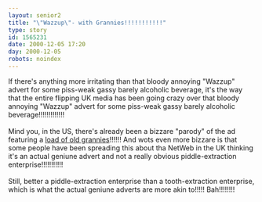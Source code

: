 ```yaml
---
layout: senior2
title: "\"Wazzup\"- with Grannies!!!!!!!!!!!"
type: story
id: 1565231
date: 2000-12-05 17:20
day: 2000-12-05
robots: noindex
---
```

If there's anything more irritating than that bloody annoying "Wazzup" advert for some piss-weak gassy barely alcoholic beverage, it's the way that the entire flipping UK media has been going crazy over that bloody annoying "Wazzup" advert for some piss-weak gassy barely alcoholic beverage!!!!!!!!!!!!!<br/><br/>Mind you, in the US, there's already been a bizzare "parody" of the ad featuring a <a href="http://www.adcritic.com/content/spoof-budweiser-wazzup-grandmas.html">load of old grannies</a>!!!!!! And wots even more bizzare is that some people have been spreading this about tha NetWeb in the UK thinking it's an actual geniune advert and not a really obvious piddle-extraction enterprise!!!!!!!!!!! <br/><br/>Still, better a piddle-extraction enterprise than a tooth-extraction enterprise, which is what the actual geniune adverts are more akin to!!!!! Bah!!!!!!!!
